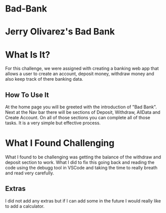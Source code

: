 # Bad-Bank
# Jerry Olivarez's Bad Bank

# What Is It?
For this challenge, we were assigned with creating a banking web app that allows a user to create an account, deposit money, withdraw money and also keep track of there banking data. 

## How To Use It
At the home page you will be greeted with the introduction of "Bad Bank". Next at the Nav bar there will be sections of Deposit, Withdraw, AllData and Create Account. On all of those sections you can complete all of those tasks. It is a very simple but effective process.

# What I Found Challenging
What I found to be challenging was getting the balance of the withdraw and deposit section to work. What I did to fix this going back and reading the code using the debugg tool in VSCode and taking the time to really breath and read very carefully.

## Extras
I did not add any extras but if I can add some in the future I would really like to add a calculator.
